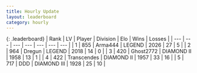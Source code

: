 ```yaml
---
title: Hourly Update
layout: leaderboard
category: hourly
---
```


{: .leaderboard}
| Rank | LV | Player | Division | Elo | Wins | Losses |
| --- | --- | --- | --- | --- | --- | --- |
| <span data-change="0">1</span> | 855 | <span title="ID: 1034">Arma444</span> | LEGEND | <span data-change="0">2026</span> | <span data-change="0">27</span> | <span data-change="0">5</span> |
| <span data-change="0">2</span> | 964 | <span title="ID: 337810">Dregun</span> | LEGEND | <span data-change="0">2018</span> | <span data-change="0">14</span> | <span data-change="0">0</span> |
| <span data-change="6">3</span> | 420 | <span title="ID: 336637">Ghost2772</span> | DIAMOND II | <span data-change="49">1958</span> | <span data-change="3">13</span> | <span data-change="0">1</span> |
| <span data-change="-1">4</span> | 422 | <span title="ID: 185505">Transcendes</span> | DIAMOND II | <span data-change="0">1957</span> | <span data-change="0">33</span> | <span data-change="0">16</span> |
| <span data-change="-1">5</span> | 717 | <span title="ID: 477014">DDD</span> | DIAMOND III | <span data-change="0">1928</span> | <span data-change="0">25</span> | <span data-change="0">10</span> |